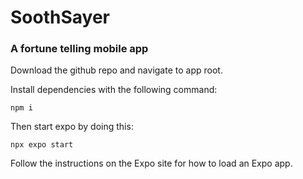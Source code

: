 <h1>SoothSayer</h1>
<h3>A fortune telling mobile app</h3>

Download the github repo and navigate to app root.

Install dependencies with the following command:

```npm i```

Then start expo by doing this:

```npx expo start```

Follow the instructions on the Expo site for how
to load an Expo app.

